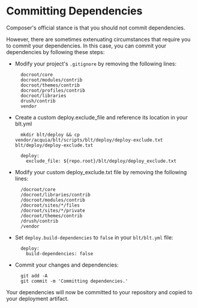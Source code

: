 # Committing Dependencies

Composer's official stance is that you should not commit dependencies.

However, there are sometimes extenuating circumstances that require you to commit your dependencies. In this case, you can commit your dependencies by following these steps:

* Modify your project's `.gitignore` by removing the following lines:

        docroot/core
        docroot/modules/contrib
        docroot/themes/contrib
        docroot/profiles/contrib
        docroot/libraries
        drush/contrib
        vendor

* Create a custom deploy.exclude_file and reference its location in your blt.yml

        mkdir blt/deploy && cp vendor/acquia/blt/scripts/blt/deploy/deploy-exclude.txt blt/deploy/deploy-exclude.txt
        
        deploy:
          exclude_file: ${repo.root}/blt/deploy/deploy_exclude.txt

* Modify your custom deploy_exclude.txt file by removing the following lines:

        /docroot/core
        /docroot/libraries/contrib
        /docroot/modules/contrib
        /docroot/sites/*/files
        /docroot/sites/*/private
        /docroot/themes/contrib
        /drush/contrib
        /vendor

* Set `deploy.build-dependencies` to `false` in your `blt/blt.yml` file:

        deploy:
          build-dependencies: false

* Commit your changes and dependencies:

        git add -A
        git commit -m 'Committing dependencies.'

Your dependencies will now be committed to your repository and copied to your deployment artifact.
